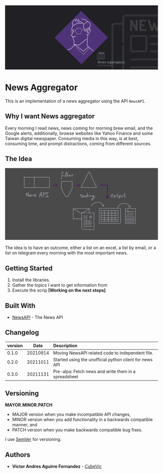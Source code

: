 ![New_Aggregator](News_Aggregator_02.png)
# News Aggregator

This is an implementation of a news aggregator using the API `NewsAPI`.

## Why I want News aggregator

Every morning I read news, news coming for morning brew email, and the Google alerts, additionally, browse websites like Yahoo Finance and some Taiwan digital newspaper. Consuming media in this way, is at best, consuming time, and prompt distractions, coming from different sources.  

## The Idea
![The_idea](The_idea.png)

The idea is to have an outcome, either a list on an excel, a list by email, or a list on telegram every morning with the most important news.

## Getting Started

1. Install the libraries.
2. Gather the topics I want to get information from 
3. Execute the scrip **[Working on the next steps]**


## Built With

* [NewsAPI](https://newsapi.org/docs) - The News API

## Changelog

|version | Date | Description|
|:-----|:-------:|:----------|
|0.1.0 | 20210914| Moving NewsAPI related code to independent file.|
|0.2.0 | 20211011| Started using the unofficial python client for news API|
|0.3.0 | 20211131| Pre-alpa: Fetch news and write them in a spreadsheet |

## Versioning

**MAYOR.MINOR.PATCH**

* MAJOR version when you make incompatible API changes,
* MINOR version when you add functionality in a backwards compatible manner, and
* PATCH version when you make backwards compatible bug fixes.  

I use [SemVer](http://semver.org/) for versioning. 

## Authors

* **Victor Andres Aguirre Fernandez** -  [CubeVic](https://github.com/CubeVic)

